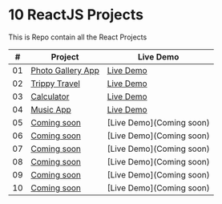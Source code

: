 # 10 ReactJS Projects

This is Repo contain all the React Projects

|  #  | Project                                                                                                                     | Live Demo                                                                         |
| :-: | --------------------------------------------------------------------------------------------------------------------------- | --------------------------------------------------------------------------------- |
| 01  | [Photo Gallery App]()                             | [Live Demo](https://photogalleryy.vercel.app/)               |
| 02  | [Trippy Travel]()                               | [Live Demo](https://trippytravel.vercel.app/)                |
| 03  | [Calculator]()                       | [Live Demo](https://reacttcalculatorr.vercel.app) |
| 04  | [Music App]()                          | [Live Demo](https://musicappl.vercel.app)          |
| 05  | [Coming soon]()                               | [Live Demo](Coming soon)                |
| 06  | [Coming soon]()                           | [Live Demo](Coming soon)              |
| 07  | [Coming soon]()                       | [Live Demo](Coming soon)            |
| 08  | [Coming soon]()                                         | [Live Demo](Coming soon)                     |
| 09  | [Coming soon]()                                     | [Live Demo](Coming soon)                   |
| 10  | [Coming soon]()                                         | [Live Demo](Coming soon)                     |
